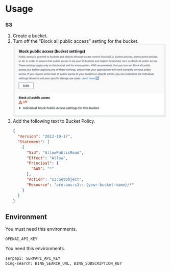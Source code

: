 # Usage

### S3

1. Create a bucket.
2. Turn off the "Block all public access" setting for the bucket. ![image](assets/block_public_access.png)
3. Add the following text to Bucket Policy.
   ```json
   {
     "Version": "2012-10-17",
     "Statement": [
       {
         "Sid": "AllowPublicRead",
         "Effect": "Allow",
         "Principal": {
           "AWS": "*"
         },
         "Action": "s3:GetObject",
         "Resource": "arn:aws:s3:::{your-bucket-name}/*"
       }
     ]
   }
   ```

## Environment

You must need this environments.

```
OPENAI_API_KEY
```

You need this environments.

```
serpapi: SERPAPI_API_KEY
bing-search: BING_SEARCH_URL, BING_SUBSCRIPTION_KEY
```
